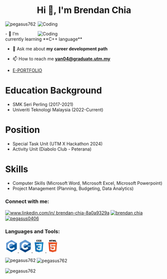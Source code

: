 <h1 align="center">Hi 👋, I'm Brendan Chia</h1>
<img align="right" alt="Coding" width="400" src="https://i.gifer.com/5eKX.gif">

<p align="left"> <img src="https://komarev.com/ghpvc/?username=pegasus762&label=Profile%20views&color=0e75b6&style=flat" alt="pegasus762" /> </p>
<img align="right" alt="Coding" width="400" src="https://media2.giphy.com/media/RbDKaczqWovIugyJmW/200w.webp?cid=ecf05e47msih7756jb4d7gnnimv67w6end6c86uchzpvkw9i&ep=v1_gifs_search&rid=200w.webp&ct=">
- 🌱 I’m currently learning **C++ language**

- 💬 Ask me about **my career development path**

- 📫 How to reach me **yan04@graduate.utm.my**
- [E-PORTFOLIO](http://127.0.0.1:5500/index.html#)

# Education Background
- SMK Seri Perling (2017-2021)
- Univeriti Teknologi Malaysia (2022-Current)

# Position 
- Special Task Unit (UTM X Hackathon 2024)
- Activity Unit     (Diabolo Club - Peterana)

# Skills
- Computer Skills (Microsoft Word, Microsoft Excel, Microsoft Powerpoint)
- Project Management (Planning, Budgeting, Data Analytics)
  
<h3 align="left">Connect with me:</h3>
<p align="left">
<a href="https://linkedin.com/in/www.linkedin.com/in/ brendan-chia-8a0a9329a" target="blank"><img align="center" src="https://raw.githubusercontent.com/rahuldkjain/github-profile-readme-generator/master/src/images/icons/Social/linked-in-alt.svg" alt="www.linkedin.com/in/ brendan-chia-8a0a9329a" height="30" width="40" /></a>
<a href="https://fb.com/brendan chia" target="blank"><img align="center" src="https://raw.githubusercontent.com/rahuldkjain/github-profile-readme-generator/master/src/images/icons/Social/facebook.svg" alt="brendan chia" height="30" width="40" /></a>
<a href="https://www.leetcode.com/pegasus0406" target="blank"><img align="center" src="https://raw.githubusercontent.com/rahuldkjain/github-profile-readme-generator/master/src/images/icons/Social/leet-code.svg" alt="pegasus0406" height="30" width="40" /></a>
</p>

<h3 align="left">Languages and Tools:</h3>
<p align="left"> <a href="https://www.cprogramming.com/" target="_blank" rel="noreferrer"> <img src="https://raw.githubusercontent.com/devicons/devicon/master/icons/c/c-original.svg" alt="c" width="40" height="40"/> </a> <a href="https://www.w3schools.com/cpp/" target="_blank" rel="noreferrer"> <img src="https://raw.githubusercontent.com/devicons/devicon/master/icons/cplusplus/cplusplus-original.svg" alt="cplusplus" width="40" height="40"/> </a> <a href="https://www.w3schools.com/css/" target="_blank" rel="noreferrer"> <img src="https://raw.githubusercontent.com/devicons/devicon/master/icons/css3/css3-original-wordmark.svg" alt="css3" width="40" height="40"/> </a> <a href="https://www.w3.org/html/" target="_blank" rel="noreferrer"> <img src="https://raw.githubusercontent.com/devicons/devicon/master/icons/html5/html5-original-wordmark.svg" alt="html5" width="40" height="40"/> </a> </p>

<p><img align="left" src="https://github-readme-stats.vercel.app/api/top-langs?username=pegasus762&show_icons=true&locale=en&layout=compact" alt="pegasus762" /></p>

<p>&nbsp;<img align="center" src="https://github-readme-stats.vercel.app/api?username=pegasus762&show_icons=true&locale=en" alt="pegasus762" /></p>

<p><img align="center" src="https://github-readme-streak-stats.herokuapp.com/?user=pegasus762&" alt="pegasus762" /></p>
<p><img src=""C:\Users\User\Downloads\IMG-20231214-WA0074.jpg"</p>

